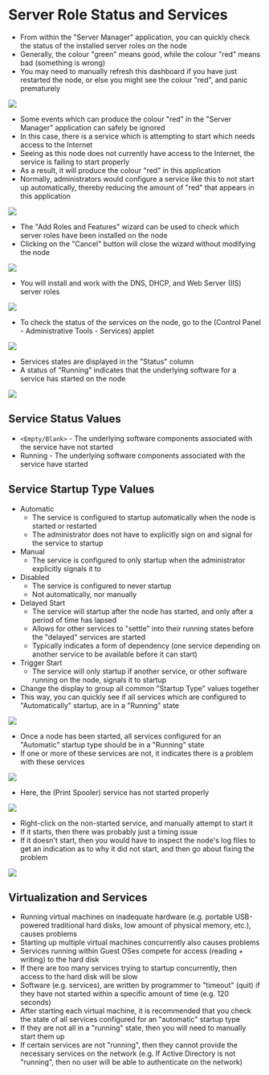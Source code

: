 # Server Role Status and Services

- From within the "Server Manager" application, you can quickly check the status
  of the installed server roles on the node
- Generally, the colour "green" means good, while the colour "red" means bad
  (something is wrong)
- You may need to manually refresh this dashboard if you have just restarted the
  node, or else you might see the colour "red", and panic prematurely

![](../../images/4/5.img-1.webp)

- Some events which can produce the colour "red" in the "Server Manager"
  application can safely be ignored
- In this case, there is a service which is attempting to start which needs
  access to the Internet
- Seeing as this node does not currently have access to the Internet, the
  service is failing to start properly
- As a result, it will produce the colour "red" in this application
- Normally, administrators would configure a service like this to not start up
  automatically, thereby reducing the amount of "red" that appears in this
  application

![](../../images/4/5.img-2.webp)

- The "Add Roles and Features" wizard can be used to check which server roles
  have been installed on the node
- Clicking on the "Cancel" button will close the wizard without modifying the
  node

![](../../images/4/5.img-3.webp)

- You will install and work with the DNS, DHCP, and Web Server (IIS) server
  roles

![](../../images/4/5.img-4.webp)

- To check the status of the services on the node, go to the (Control Panel -
  Administrative Tools - Services) applet

![](../../images/4/5.img-5.webp)

- Services states are displayed in the "Status" column
- A status of "Running" indicates that the underlying software for a service has
  started on the node

![](../../images/4/5.img-6.webp)

## Service Status Values

- `<Empty/Blank>` - The underlying software components associated with the
  service have not started
- Running - The underlying software components associated with the service have
  started

## Service Startup Type Values

- Automatic
  - The service is configured to startup automatically when the node is started
    or restarted
  - The administrator does not have to explicitly sign on and signal for the
    service to startup
- Manual
  - The service is configured to only startup when the administrator explicitly
    signals it to
- Disabled
  - The service is configured to never startup
  - Not automatically, nor manually
- Delayed Start
  - The service will startup after the node has started, and only after a period
    of time has lapsed
  - Allows for other services to "settle" into their running states before the
    "delayed" services are started
  - Typically indicates a form of dependency (one service depending on another
    service to be available before it can start)
- Trigger Start
  - The service will only startup if another service, or other software running
    on the node, signals it to startup
- Change the display to group all common "Startup Type" values together
- This way, you can quickly see if all services which are configured to
  "Automatically" startup, are in a "Running" state

![](../../images/4/5.img-7.webp)

- Once a node has been started, all services configured for an "Automatic"
  startup type should be in a "Running" state
- If one or more of these services are not, it indicates there is a problem with
  these services

![](../../images/4/5.img-8.webp)

- Here, the (Print Spooler) service has not started properly

![](../../images/4/5.img-9.webp)

- Right-click on the non-started service, and manually attempt to start it
- If it starts, then there was probably just a timing issue
- If it doesn't start, then you would have to inspect the node's log files to
  get an indication as to why it did not start, and then go about fixing the
  problem

![](../../images/4/5.img-10.webp)

## Virtualization and Services

- Running virtual machines on inadequate hardware (e.g. portable USB-powered
  traditional hard disks, low amount of physical memory, etc.), causes problems
- Starting up multiple virtual machines concurrently also causes problems
- Services running within Guest OSes compete for access (reading + writing) to
  the hard disk
- If there are too many services trying to startup concurrently, then access to
  the hard disk will be slow
- Software (e.g. services), are written by programmer to "timeout" (quit) if
  they have not started within a specific amount of time (e.g. 120 seconds)
- After starting each virtual machine, it is recommended that you check the
  state of all services configured for an "automatic" startup type
- If they are not all in a "running" state, then you will need to manually start
  them up
- If certain services are not "running", then they cannot provide the necessary
  services on the network (e.g. If Active Directory is not "running", then no
  user will be able to authenticate on the network)
